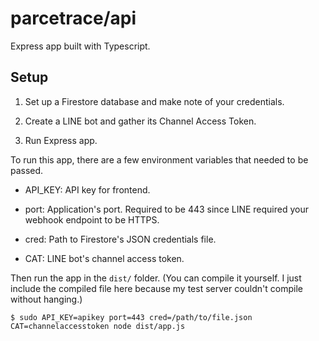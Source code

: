 # parcetrace/api

Express app built with Typescript. 

## Setup

1. Set up a Firestore database and make note of your credentials.

2. Create a LINE bot and gather its Channel Access Token.

3. Run Express app.

To run this app, there are a few environment variables that needed to be passed.

* API_KEY: API key for frontend.

* port: Application's port. Required to be 443 since LINE required your webhook endpoint to be HTTPS.

* cred: Path to Firestore's JSON credentials file.

* CAT: LINE bot's channel access token.

Then run the app in the `dist/` folder. (You can compile it yourself. I just include the compiled file here because my test server couldn't compile without hanging.)

`$ sudo API_KEY=apikey port=443 cred=/path/to/file.json CAT=channelaccesstoken node dist/app.js`

